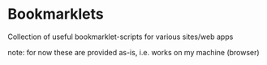 # Bookmarklets
Collection of useful bookmarklet-scripts for various sites/web apps

note: for now these are provided as-is, i.e. works on my machine (browser)
